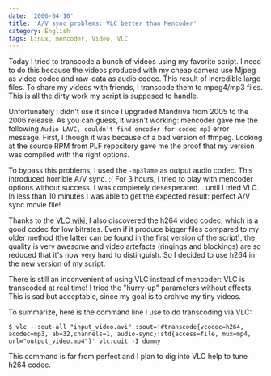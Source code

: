 ```yaml
---
date: '2006-04-10'
title: 'A/V sync problems: VLC better than Mencoder'
category: English
tags: Linux, mencoder, Video, VLC
---
```


Today I tried to transcode a bunch of videos using my favorite script. I need
to do this because the videos produced with my cheap camera use Mjpeg as video
codec and raw-data as audio codec. This result of incredible large files. To
share my videos with friends, I transcode them to mpeg4/mp3 files. This is all
the dirty work my script is supposed to handle.

Unfortunately I didn't use it since I upgraded Mandriva from 2005 to the 2006
release. As you can guess, it wasn't working: mencoder gave me the following
`Audio LAVC, couldn't find encoder for codec mp3` error message. First, I
though it was because of a bad version of ffmpeg. Looking at the source RPM
from PLF repository gave me the proof that my version was compiled with the
right options.

To bypass this problems, I used the `-mp3lame` as output audio codec. This
introduced horrible A/V sync. :( For 3 hours, I tried to play with mencoder
options without success. I was completely desesperated... until I tried VLC.
In less than 10 minutes I was able to get the expected result: perfect A/V sync
movie file!

Thanks to the [VLC wiki](https://wiki.videolan.org/), I also discovered the
h264 video codec, which is a good codec for low bitrates. Even if it produce
bigger files compared to my older method (the latter can be found in [the first
version of the
script](https://github.com/kdeldycke/scripts/blob/master/avi2mp4.py)), the
quality is very awesome and video artefacts (ringings and blockings) are so
reduced that it's now very hard to distinguish. So I decided to use h264 in the
[new version of my
script](https://github.com/kdeldycke/scripts/blob/master/avi2mp4.py).

There is still an inconvenient of using VLC instead of mencoder: VLC is
transcoded at real time! I tried the "hurry-up" parameters without effects.
This is sad but acceptable, since my goal is to archive my tiny videos.

To summarize, here is the command line I use to do transcoding via VLC:

```shell-session
$ vlc --sout-all "input_video.avi" :sout='#transcode{vcodec=h264, acodec=mp3, ab=32,channels=1, audio-sync}:std{access=file, mux=mp4, url="output_video.mp4"}' vlc:quit -I dummy
```

This command is far from perfect and I plan to dig into VLC help to tune h264
codec.
